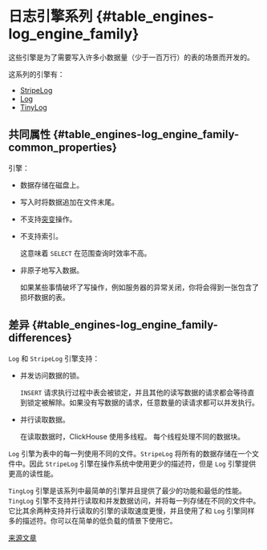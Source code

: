 # 日志引擎系列 {#table_engines-log_engine_family}

这些引擎是为了需要写入许多小数据量（少于一百万行）的表的场景而开发的。

这系列的引擎有：

- [StripeLog](stripelog.md)
- [Log](log.md)
- [TinyLog](tinylog.md)

## 共同属性 {#table_engines-log_engine_family-common_properties}

引擎：

- 数据存储在磁盘上。
- 写入时将数据追加在文件末尾。
- 不支持[突变](../../query_language/alter.md#alter-mutations)操作。
- 不支持索引。

    这意味着 `SELECT` 在范围查询时效率不高。
    
- 非原子地写入数据。

    如果某些事情破坏了写操作，例如服务器的异常关闭，你将会得到一张包含了损坏数据的表。

## 差异 {#table_engines-log_engine_family-differences}

`Log` 和 `StripeLog` 引擎支持：

- 并发访问数据的锁。
    
    `INSERT` 请求执行过程中表会被锁定，并且其他的读写数据的请求都会等待直到锁定被解除。如果没有写数据的请求，任意数量的读请求都可以并发执行。

- 并行读取数据。

    在读取数据时，ClickHouse 使用多线程。 每个线程处理不同的数据块。

`Log` 引擎为表中的每一列使用不同的文件。`StripeLog` 将所有的数据存储在一个文件中。因此 `StripeLog` 引擎在操作系统中使用更少的描述符，但是 `Log` 引擎提供更高的读性能。

`TingLog` 引擎是该系列中最简单的引擎并且提供了最少的功能和最低的性能。`TingLog` 引擎不支持并行读取和并发数据访问，并将每一列存储在不同的文件中。它比其余两种支持并行读取的引擎的读取速度更慢，并且使用了和 `Log` 引擎同样多的描述符。你可以在简单的低负载的情景下使用它。

[来源文章](https://clickhouse.tech/docs/en/operations/table_engines/log_family/) <!--hide-->
